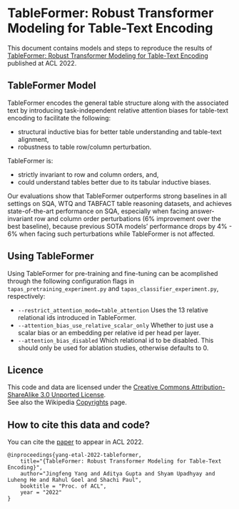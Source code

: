 # TableFormer: Robust Transformer Modeling for Table-Text Encoding
This document contains models and steps to reproduce the results of [TableFormer: Robust Transformer Modeling for Table-Text Encoding](https://arxiv.org/abs/2203.00274) published at ACL 2022.

## TableFormer Model

TableFormer encodes the general table structure along with the associated text
by introducing task-independent relative attention biases for table-text
encoding to facilitate the following:

 * structural inductive bias for better table understanding and table-text
alignment,
 * robustness to table row/column perturbation.

TableFormer is:
 * strictly invariant to row and column orders, and,
 * could understand tables better due to its tabular inductive biases.

Our evaluations show that TableFormer outperforms strong baselines in all
settings on SQA, WTQ and TABFACT table reasoning datasets, and achieves
state-of-the-art performance on SQA, especially when facing answer-invariant
row and column order perturbations (6% improvement over the best baseline),
because previous SOTA models’ performance drops by 4% - 6% when facing such
perturbations while TableFormer is not affected.

## Using TableFormer

Using TableFormer for pre-training and fine-tuning can be acomplished through
the following configuration flags in `tapas_pretraining_experiment.py` and
`tapas_classifier_experiment.py`, respectively:

 * `--restrict_attention_mode=table_attention` Uses the 13 relative relational
 ids introduced in TableFormer.
 * `--attention_bias_use_relative_scalar_only` Whether to just use a scalar bias
 or an embedding per relative id per head per layer.
 * `--attention_bias_disabled` Which relational id to be disabled. This should
 only be used for ablation studies, otherwise defaults to 0.


## Licence

This code and data are licensed under the [Creative Commons Attribution-ShareAlike 3.0 Unported License](https://en.wikipedia.org/wiki/Wikipedia:Text_of_Creative_Commons_Attribution-ShareAlike_3.0_Unported_License).\
See also the Wikipedia [Copyrights](https://en.wikipedia.org/wiki/Wikipedia:Copyrights) page.

## How to cite this data and code?

You can cite the [paper](https://arxiv.org/abs/2203.00274) to appear in
ACL 2022.

```
@inproceedings{yang-etal-2022-tableformer,
    title="{TableFormer: Robust Transformer Modeling for Table-Text Encoding}",
    author="Jingfeng Yang and Aditya Gupta and Shyam Upadhyay and Luheng He and Rahul Goel and Shachi Paul",
    booktitle = "Proc. of ACL",
    year = "2022"
}
```

